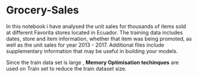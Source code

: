 # Grocery-Sales

In this notebook i have analysed the unit sales for thousands of items sold at different Favorita stores located in Ecuador. The training data includes dates, store and item information, whether that item was being promoted, as well as the unit sales for year 2013 - 2017. Additional files include supplementary information that may be useful in building your models.

Since the  train data set is large , **Memory Optimisation techinques** are used on Train set to reduce the train dataset size.
